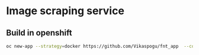 # Image scraping service

## Build in openshift

```bash
oc new-app --strategy=docker https://github.com/Vikaspogu/fnt_app  --context-dir='image_scraper' --name=image-scraper
```